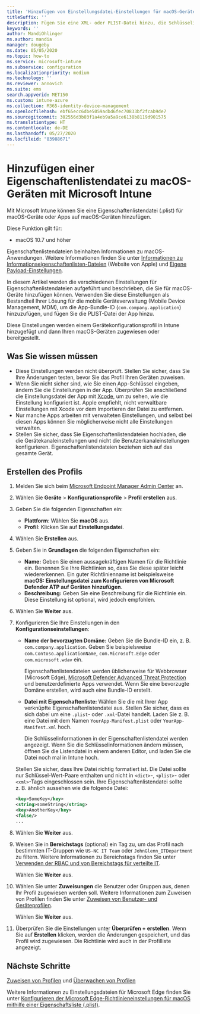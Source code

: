 ```yaml
---
title: 'Hinzufügen von Einstellungsdatei-Einstellungen für macOS-Geräte in Microsoft Intune: Azure | Microsoft-Dokumentation'
titleSuffix: ''
description: Fügen Sie eine XML- oder PLIST-Datei hinzu, die Schlüsselinformationen zu Ihrer App enthält. Verwenden Sie ein Einstellungsdatei-Gerätekonfigurationsprofil, um Schlüsselinformationen in der Eigenschaftenlistendatei zu ändern, und weisen Sie diese Ihren macOS-Geräten zu.
keywords: ''
author: MandiOhlinger
ms.author: mandia
manager: dougeby
ms.date: 05/05/2020
ms.topic: how-to
ms.service: microsoft-intune
ms.subservice: configuration
ms.localizationpriority: medium
ms.technology: ''
ms.reviewer: annovich
ms.suite: ems
search.appverid: MET150
ms.custom: intune-azure
ms.collection: M365-identity-device-management
ms.openlocfilehash: ebf65ecc6dbe5059adbd6fec70833bf2fcab9de7
ms.sourcegitcommit: 302556d3b03f1a4eb9a5a9ce6138b8119d901575
ms.translationtype: HT
ms.contentlocale: de-DE
ms.lasthandoff: 05/27/2020
ms.locfileid: "83988671"
---
```

# <a name="add-a-property-list-file-to-macos-devices-using-microsoft-intune"></a>Hinzufügen einer Eigenschaftenlistendatei zu macOS-Geräten mit Microsoft Intune

Mit Microsoft Intune können Sie eine Eigenschaftenlistendatei (.plist) für macOS-Geräte oder Apps auf macOS-Geräten hinzufügen.

Diese Funktion gilt für:

- macOS 10.7 und höher

Eigenschaftenlistendateien beinhalten Informationen zu macOS-Anwendungen. Weitere Informationen finden Sie unter [Informationen zu Informationseigenschaftenlisten-Dateien](https://developer.apple.com/library/archive/documentation/General/Reference/InfoPlistKeyReference/Articles/AboutInformationPropertyListFiles.html) (Website von Apple) und [Eigene Payload-Einstellungen](https://support.apple.com/guide/mdm/custom-mdm9abbdbe7/1/web/1).

In diesem Artikel werden die verschiedenen Einstellungen für Eigenschaftenlistendateien aufgeführt und beschrieben, die Sie für macOS-Geräte hinzufügen können. Verwenden Sie diese Einstellungen als Bestandteil Ihrer Lösung für die mobile Geräteverwaltung (Mobile Device Management, MDM), um die App-Bundle-ID (`com.company.application`) hinzuzufügen, und fügen Sie die PLIST-Datei der App hinzu.

Diese Einstellungen werden einem Gerätekonfigurationsprofil in Intune hinzugefügt und dann Ihren macOS-Geräten zugewiesen oder bereitgestellt.

## <a name="what-you-need-to-know"></a>Was Sie wissen müssen

- Diese Einstellungen werden nicht überprüft. Stellen Sie sicher, dass Sie Ihre Änderungen testen, bevor Sie das Profil Ihren Geräten zuweisen.
- Wenn Sie nicht sicher sind, wie Sie einen App-Schlüssel eingeben, ändern Sie die Einstellungen in der App. Überprüfen Sie anschließend die Einstellungsdatei der App mit [Xcode](https://developer.apple.com/xcode/), um zu sehen, wie die Einstellung konfiguriert ist. Apple empfiehlt, nicht verwaltbare Einstellungen mit Xcode vor dem Importieren der Datei zu entfernen.
- Nur manche Apps arbeiten mit verwalteten Einstellungen, und selbst bei diesen Apps können Sie möglicherweise nicht alle Einstellungen verwalten.
- Stellen Sie sicher, dass Sie Eigenschaftenlistendateien hochladen, die die Gerätekanaleinstellungen und nicht die Benutzerkanaleinstellungen konfigurieren. Eigenschaftenlistendateien beziehen sich auf das gesamte Gerät.

## <a name="create-the-profile"></a>Erstellen des Profils

1. Melden Sie sich beim [Microsoft Endpoint Manager Admin Center](https://go.microsoft.com/fwlink/?linkid=2109431) an.
2. Wählen Sie **Geräte** > **Konfigurationsprofile** > **Profil erstellen** aus.
3. Geben Sie die folgenden Eigenschaften ein:

    - **Plattform**: Wählen Sie **macOS** aus.
    - **Profil**: Klicken Sie auf **Einstellungsdatei**.

4. Wählen Sie **Erstellen** aus.
5. Geben Sie in **Grundlagen** die folgenden Eigenschaften ein:

    - **Name:** Geben Sie einen aussagekräftigen Namen für die Richtlinie ein. Benennen Sie Ihre Richtlinien so, dass Sie diese später leicht wiedererkennen. Ein guter Richtlinienname ist beispielsweise **macOS: Einstellungsdatei zum Konfigurieren von Microsoft Defender ATP auf Geräten hinzufügen**.
    - **Beschreibung:** Geben Sie eine Beschreibung für die Richtlinie ein. Diese Einstellung ist optional, wird jedoch empfohlen.

6. Wählen Sie **Weiter** aus.

7. Konfigurieren Sie Ihre Einstellungen in den **Konfigurationseinstellungen**:

    - **Name der bevorzugten Domäne:** Geben Sie die Bundle-ID ein, z. B. `com.company.application`. Geben Sie beispielsweise `com.Contoso.applicationName`, `com.Microsoft.Edge` oder `com.microsoft.wdav` ein.

      Eigenschaftenlistendateien werden üblicherweise für Webbrowser (Microsoft Edge), [Microsoft Defender Advanced Threat Protection](https://docs.microsoft.com/windows/security/threat-protection/microsoft-defender-atp/microsoft-defender-atp-mac) und benutzerdefinierte Apps verwendet. Wenn Sie eine bevorzugte Domäne erstellen, wird auch eine Bundle-ID erstellt.

    - **Datei mit Eigenschaftenliste:** Wählen Sie die mit Ihrer App verknüpfte Eigenschaftenlistendatei aus. Stellen Sie sicher, dass es sich dabei um eine `.plist`- oder `.xml`-Datei handelt. Laden Sie z. B. eine Datei mit dem Namen `YourApp-Manifest.plist` oder `YourApp-Manifest.xml` hoch.

      Die Schlüsselinformationen in der Eigenschaftenlistendatei werden angezeigt. Wenn Sie die Schlüsselinformationen ändern müssen, öffnen Sie die Listendatei in einem anderen Editor, und laden Sie die Datei noch mal in Intune hoch.

    Stellen Sie sicher, dass Ihre Datei richtig formatiert ist. Die Datei sollte nur Schlüssel-Wert-Paare enthalten und nicht in `<dict>`-, `<plist>`- oder `<xml>`-Tags eingeschlossen sein. Ihre Eigenschaftenlistendatei sollte z. B. ähnlich aussehen wie die folgende Datei:

    ```xml
    <key>SomeKey</key>
    <string>someString</string>
    <key>AnotherKey</key>
    <false/>
    ...
    ```

8. Wählen Sie **Weiter** aus.
9. Weisen Sie in **Bereichstags** (optional) ein Tag zu, um das Profil nach bestimmten IT-Gruppen wie `US-NC IT Team` oder `JohnGlenn_ITDepartment` zu filtern. Weitere Informationen zu Bereichstags finden Sie unter [Verwenden der RBAC und von Bereichstags für verteilte IT](../fundamentals/scope-tags.md).

    Wählen Sie **Weiter** aus.

10. Wählen Sie unter **Zuweisungen** die Benutzer oder Gruppen aus, denen Ihr Profil zugewiesen werden soll. Weitere Informationen zum Zuweisen von Profilen finden Sie unter [Zuweisen von Benutzer- und Geräteprofilen](device-profile-assign.md).

    Wählen Sie **Weiter** aus.

11. Überprüfen Sie die Einstellungen unter **Überprüfen + erstellen**. Wenn Sie auf **Erstellen** klicken, werden die Änderungen gespeichert, und das Profil wird zugewiesen. Die Richtlinie wird auch in der Profilliste angezeigt.

## <a name="next-steps"></a>Nächste Schritte

[Zuweisen von Profilen](device-profile-assign.md) und [Überwachen von Profilen](device-profile-monitor.md)

Weitere Informationen zu Einstellungsdateien für Microsoft Edge finden Sie unter [Konfigurieren der Microsoft Edge-Richtlinieneinstellungen für macOS mithilfe einer Eigenschaftsliste (.plist)](https://docs.microsoft.com/deployedge/configure-microsoft-edge-on-mac).
